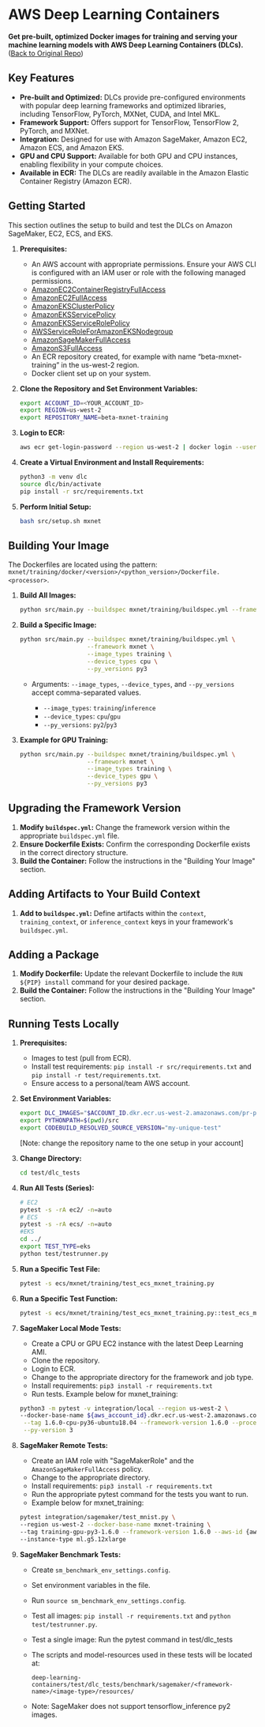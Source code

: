 # AWS Deep Learning Containers

**Get pre-built, optimized Docker images for training and serving your machine learning models with AWS Deep Learning Containers (DLCs).** ([Back to Original Repo](https://github.com/aws/deep-learning-containers))

## Key Features

*   **Pre-built and Optimized:**  DLCs provide pre-configured environments with popular deep learning frameworks and optimized libraries, including TensorFlow, PyTorch, MXNet, CUDA, and Intel MKL.
*   **Framework Support:**  Offers support for TensorFlow, TensorFlow 2, PyTorch, and MXNet.
*   **Integration:** Designed for use with Amazon SageMaker, Amazon EC2, Amazon ECS, and Amazon EKS.
*   **GPU and CPU Support:**  Available for both GPU and CPU instances, enabling flexibility in your compute choices.
*   **Available in ECR:** The DLCs are readily available in the Amazon Elastic Container Registry (Amazon ECR).

## Getting Started

This section outlines the setup to build and test the DLCs on Amazon SageMaker, EC2, ECS, and EKS.

1.  **Prerequisites:**

    *   An AWS account with appropriate permissions. Ensure your AWS CLI is configured with an IAM user or role with the following managed permissions.
    *   [AmazonEC2ContainerRegistryFullAccess](https://console.aws.amazon.com/iam/home#policies/arn:aws:iam::aws:policy/AmazonEC2ContainerRegistryFullAccess)
    *   [AmazonEC2FullAccess](https://console.aws.amazon.com/iam/home#policies/arn:aws:iam::aws:policy/AmazonEC2FullAccess)
    *   [AmazonEKSClusterPolicy](https://console.aws.amazon.com/iam/home#policies/arn:aws:iam::aws:policy/AmazonEKSClusterPolicy)
    *   [AmazonEKSServicePolicy](https://console.aws.amazon.com/iam/home#policies/arn:aws:iam::aws:policy/AmazonEKSServicePolicy)
    *   [AmazonEKSServiceRolePolicy](https://console.aws.amazon.com/iam/home#policies/arn:aws:iam::aws:policy/AmazonEKSServiceRolePolicy)
    *   [AWSServiceRoleForAmazonEKSNodegroup](https://console.aws.amazon.com/iam/home#policies/arn:aws:iam::aws:policy/AWSServiceRoleForAmazonEKSNodegroup)
    *   [AmazonSageMakerFullAccess](https://console.aws.amazon.com/iam/home#policies/arn:aws:iam::aws:policy/AmazonSageMakerFullAccess)
    *   [AmazonS3FullAccess](https://console.aws.amazon.com/iam/home#policies/arn:aws:iam::aws:policy/AmazonS3FullAccess)
    *   An ECR repository created, for example with name “beta-mxnet-training” in the us-west-2 region.
    *   Docker client set up on your system.
2.  **Clone the Repository and Set Environment Variables:**

    ```bash
    export ACCOUNT_ID=<YOUR_ACCOUNT_ID>
    export REGION=us-west-2
    export REPOSITORY_NAME=beta-mxnet-training
    ```
3.  **Login to ECR:**

    ```bash
    aws ecr get-login-password --region us-west-2 | docker login --username AWS --password-stdin $ACCOUNT_ID.dkr.ecr.us-west-2.amazonaws.com
    ```
4.  **Create a Virtual Environment and Install Requirements:**

    ```bash
    python3 -m venv dlc
    source dlc/bin/activate
    pip install -r src/requirements.txt
    ```
5.  **Perform Initial Setup:**

    ```bash
    bash src/setup.sh mxnet
    ```

## Building Your Image

The Dockerfiles are located using the pattern:  `mxnet/training/docker/<version>/<python_version>/Dockerfile.<processor>`.

1.  **Build All Images:**

    ```bash
    python src/main.py --buildspec mxnet/training/buildspec.yml --framework mxnet
    ```

2.  **Build a Specific Image:**

    ```bash
    python src/main.py --buildspec mxnet/training/buildspec.yml \
                       --framework mxnet \
                       --image_types training \
                       --device_types cpu \
                       --py_versions py3
    ```

    *   Arguments: `--image_types`, `--device_types`, and `--py_versions`  accept comma-separated values.

        *   `--image_types`:  `training`/`inference`
        *   `--device_types`:  `cpu`/`gpu`
        *   `--py_versions`:  `py2`/`py3`
3.  **Example for GPU Training:**

    ```bash
    python src/main.py --buildspec mxnet/training/buildspec.yml \
                       --framework mxnet \
                       --image_types training \
                       --device_types gpu \
                       --py_versions py3
    ```

## Upgrading the Framework Version

1.  **Modify `buildspec.yml`:**  Change the framework version within the appropriate `buildspec.yml` file.
2.  **Ensure Dockerfile Exists:**  Confirm the corresponding Dockerfile exists in the correct directory structure.
3.  **Build the Container:**  Follow the instructions in the "Building Your Image" section.

## Adding Artifacts to Your Build Context

1.  **Add to `buildspec.yml`:**  Define artifacts within the `context`, `training_context`, or `inference_context` keys in your framework's `buildspec.yml`.

## Adding a Package

1.  **Modify Dockerfile:** Update the relevant Dockerfile to include the `RUN ${PIP} install` command for your desired package.
2.  **Build the Container:**  Follow the instructions in the "Building Your Image" section.

## Running Tests Locally

1.  **Prerequisites:**
    *   Images to test (pull from ECR).
    *   Install test requirements: `pip install -r src/requirements.txt` and `pip install -r test/requirements.txt`.
    *   Ensure access to a personal/team AWS account.
2.  **Set Environment Variables:**

    ```bash
    export DLC_IMAGES="$ACCOUNT_ID.dkr.ecr.us-west-2.amazonaws.com/pr-pytorch-training:training-gpu-py3 $ACCOUNT_ID.dkr.ecr.us-west-2.amazonaws.com/pr-mxnet-training:training-gpu-py3"
    export PYTHONPATH=$(pwd)/src
    export CODEBUILD_RESOLVED_SOURCE_VERSION="my-unique-test"
    ```

    \[Note: change the repository name to the one setup in your account]
3.  **Change Directory:**

    ```bash
    cd test/dlc_tests
    ```
4.  **Run All Tests (Series):**

    ```bash
    # EC2
    pytest -s -rA ec2/ -n=auto
    # ECS
    pytest -s -rA ecs/ -n=auto
    #EKS
    cd ../
    export TEST_TYPE=eks
    python test/testrunner.py
    ```
5.  **Run a Specific Test File:**

    ```bash
    pytest -s ecs/mxnet/training/test_ecs_mxnet_training.py
    ```
6.  **Run a Specific Test Function:**

    ```bash
    pytest -s ecs/mxnet/training/test_ecs_mxnet_training.py::test_ecs_mxnet_training_dgl_cpu
    ```

7.  **SageMaker Local Mode Tests:**
    *   Create a CPU or GPU EC2 instance with the latest Deep Learning AMI.
    *   Clone the repository.
    *   Login to ECR.
    *   Change to the appropriate directory for the framework and job type.
    *   Install requirements: `pip3 install -r requirements.txt`
    *   Run tests. Example below for mxnet_training:
    ```bash
    python3 -m pytest -v integration/local --region us-west-2 \
    --docker-base-name ${aws_account_id}.dkr.ecr.us-west-2.amazonaws.com/mxnet-inference \
     --tag 1.6.0-cpu-py36-ubuntu18.04 --framework-version 1.6.0 --processor cpu \
     --py-version 3
    ```
8.  **SageMaker Remote Tests:**
    *   Create an IAM role with "SageMakerRole" and the `AmazonSageMakerFullAccess` policy.
    *   Change to the appropriate directory.
    *   Install requirements: `pip3 install -r requirements.txt`
    *   Run the appropriate pytest command for the tests you want to run.
    *   Example below for mxnet_training:
    ```bash
    pytest integration/sagemaker/test_mnist.py \
    --region us-west-2 --docker-base-name mxnet-training \
    --tag training-gpu-py3-1.6.0 --framework-version 1.6.0 --aws-id {aws_id} \
    --instance-type ml.g5.12xlarge
    ```
9.  **SageMaker Benchmark Tests:**
    *   Create `sm_benchmark_env_settings.config`.
    *   Set environment variables in the file.
    *   Run `source sm_benchmark_env_settings.config`.
    *   Test all images: `pip install -r requirements.txt` and `python test/testrunner.py`.
    *   Test a single image:  Run the pytest command in test/dlc_tests

    *   The scripts and model-resources used in these tests will be located at:
        ```
        deep-learning-containers/test/dlc_tests/benchmark/sagemaker/<framework-name>/<image-type>/resources/
        ```
    *   Note: SageMaker does not support tensorflow_inference py2 images.
